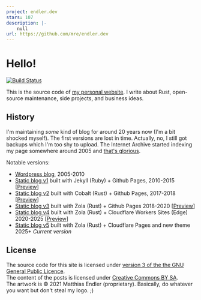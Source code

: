 ```yaml
---
project: endler.dev
stars: 107
description: |-
    null
url: https://github.com/mre/endler.dev
---
```


# Hello!

[![Build Status](https://github.com/mre/endler.dev/actions/workflows/ci.yml/badge.svg)](https://github.com/mre/endler.dev/actions/workflows/ci.yml)

This is the source code of [my personal website](https://endler.dev). I write about Rust, open-source maintenance, side projects, and business ideas.

## History

I'm maintaining _some_ kind of blog for around 20 years now (I'm a bit shocked
myself). The first versions are lost in time. Actually, no, I still got backups
which I'm too shy to upload. The Internet Archive started indexing my page
somewhere around 2005 and [that's
glorious](https://web.archive.org/web/20050203114107/http://www.matthias-endler.de/).

Notable versions:

- [Wordpress blog](https://web.archive.org/web/20070213064114/http://matthias-endler.de/), 2005-2010
- [Static blog v1](https://github.com/mre/mre.github.io.v1) built with Jekyll (Ruby) + Github Pages, 2010-2015
  [[Preview](https://web.archive.org/web/20120302065002/http://www.matthias-endler.de/)]
- [Static blog v2](https://github.com/mre/mre.github.io.v2) built with Cobalt (Rust) + Github Pages, 2017-2018
  [[Preview](https://web.archive.org/web/20180402070633/https://matthias-endler.de/)]
- [Static blog v3](https://github.com/mre/mre.github.io.v3) built with Zola (Rust) + Github Pages 2018-2020
  [[Preview](https://web.archive.org/web/20200707132710/https://endler.dev/)]
- [Static blog v4](https://github.com/mre/endler.dev/tree/v4) built with Zola (Rust) + Cloudflare Workers Sites (Edge) 2020-2025
  [[Preview](https://web.archive.org/web/20250421175356/https://endler.dev/)]
- [Static blog v5](https://github.com/mre/endler.dev) built with Zola (Rust) + Cloudflare Pages and new theme 2025+ _Current version_

## License

The source code for this site is licensed under [version 3 of the the GNU
General Public Licence](https://www.gnu.org/licenses/gpl-3.0.en.html).  
The content of the posts is licensed under [Creative Commons BY
SA](https://creativecommons.org/licenses/by-sa/3.0/).  
The artwork is &copy; 2021 Matthias Endler (proprietary). Basically, do whatever
you want but don't steal my logo. ;)

